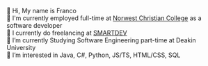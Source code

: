 👋 Hi, My name is Franco <br/>
👷 I'm currently employed full-time at <a href="https://www.norwest.nsw.edu.au">Norwest Christian College<a/> as a software developer <br/>
💼 I currently do freelancing at <a href="https://smartdev.com.au">SMARTDEV<a/> <br/>
🌱 I’m currently Studying Software Engineering part-time at Deakin University <br/>
👀 I’m interested in Java, C#, Python, JS/TS, HTML/CSS, SQL <br/>

<!---
Franco-Diaz-Licham/Franco-Diaz-Licham is a ✨ special ✨ repository because its `README.md` (this file) appears on your GitHub profile.
You can click the Preview link to take a look at your changes.
--->
